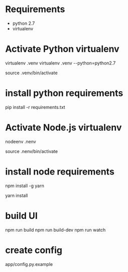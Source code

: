 # Requirements

* python 2.7
* virtualenv

# Activate Python virtualenv

virtualenv .venv
virtualenv .venv --python=python2.7

source .venv/bin/activate

# install python requirements

pip install -r requirements.txt


# Activate Node.js virtualenv

nodeenv .nenv

source .nenv/bin/activate

# install node requirements

npm install -g yarn

yarn install

# build UI

npm run build
npm run build-dev
npm run watch

# create config

app/config.py.example
